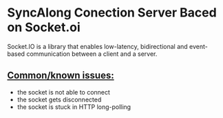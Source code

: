 
# SyncAlong Conection Server Baced on Socket.oi
Socket.IO is a library that enables low-latency, bidirectional and event-based communication between a client and a server.

## [Common/known issues:](https://socket.io/docs/v4/troubleshooting-connection-issues/) 
- the socket is not able to connect
- the socket gets disconnected
- the socket is stuck in HTTP long-polling

